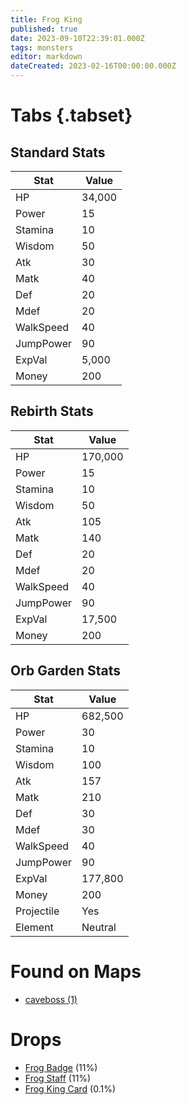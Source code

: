 ```yaml
---
title: Frog King
published: true
date: 2023-09-10T22:39:01.000Z
tags: monsters
editor: markdown
dateCreated: 2023-02-16T00:00:00.000Z
---
```


# Tabs {.tabset}

## Standard Stats

|Stat|Value|
|-|-|
|HP|34,000|
|Power|15|
|Stamina|10|
|Wisdom|50|
|Atk|30|
|Matk|40|
|Def|20|
|Mdef|20|
|WalkSpeed|40|
|JumpPower|90|
|ExpVal|5,000|
|Money|200|
## Rebirth Stats

|Stat|Value|
|-|-|
|HP|170,000|
|Power|15|
|Stamina|10|
|Wisdom|50|
|Atk|105|
|Matk|140|
|Def|20|
|Mdef|20|
|WalkSpeed|40|
|JumpPower|90|
|ExpVal|17,500|
|Money|200|
## Orb Garden Stats

|Stat|Value|
|-|-|
|HP|682,500|
|Power|30|
|Stamina|10|
|Wisdom|100|
|Atk|157|
|Matk|210|
|Def|30|
|Mdef|30|
|WalkSpeed|40|
|JumpPower|90|
|ExpVal|177,800|
|Money|200|
|Projectile|Yes|
|Element|Neutral|

# Found on Maps
 * [caveboss (1)](/maps/caveboss)

# Drops
 * [Frog Badge](/items/frog-badge) (11%)
 * [Frog Staff](/items/frog-staff) (11%)
 * [Frog King Card](/items/frog-king-card) (0.1%)
